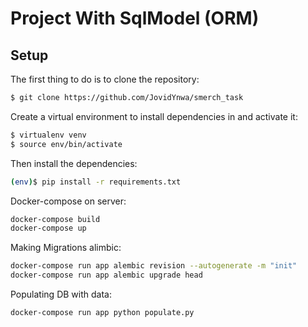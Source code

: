 # Project With SqlModel (ORM)

## Setup

The first thing to do is to clone the repository:

```sh
$ git clone https://github.com/JovidYnwa/smerch_task
```

Create a virtual environment to install dependencies in and activate it:

```sh
$ virtualenv venv
$ source env/bin/activate
```

Then install the dependencies:

```sh
(env)$ pip install -r requirements.txt
```

Docker-compose on server:

```sh
docker-compose build
docker-compose up
```


Making Migrations alimbic:

```sh
docker-compose run app alembic revision --autogenerate -m "init" 
docker-compose run app alembic upgrade head
```

Populating DB with data:

```sh
docker-compose run app python populate.py
```
